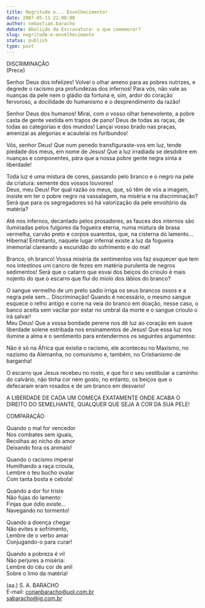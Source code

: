 ```yaml
---
title: Negritude e... Envelhecimento! 
date: 2007-05-11 21:00:00
author: sebastiao.baracho
debate: Abolição da Escravatura: o que comemorar?
slug: negritude-e-envelhecimento
status: publish 
type: post
---
```


  
DISCRIMINAÇÃO  
(Prece)  
  
Senhor Deus dos infelizes! Volvei o olhar ameno para as pobres nutrizes, e degrede o racismo pra profundezas dos infernos! Para vós, não vale as nuanças da pele nem o gládio da fortuna e, sim, ardor do coração fervoroso, a docilidade do humanismo e o desprendimento da razão!  
  
Senhor Deus dos humanos! Mirai, com o vosso olhar benevolente, a pobre casta de gente vestida em trapos de pano! Deus de todas as raças, de todas as categorias e dos mundos! Lançai vosso brado nas praças, amenizai as alegorias e acautelai os furibundos!  
  
Vós, senhor Deus! Que num penedo transfiguraste-vos em luz, tende piedade dos meus, em nome de Jesus! Que a luz irradiada se desdobre em nuanças e componentes, pára que a nossa pobre gente negra sinta a liberdade!  
  
Toda luz é uma mistura de cores, passando pelo branco e o negro na pele da criatura: semente dos vossos louvores!  
Deus, meu Deus! Por qual razão os meus, que, só têm de vós a imagem, insiste em ter o pobre negro na vassalagem, na miséria e na discriminação? Será que para os segregadores só há valorização da pele envoltório da matéria?  
  
Até nos infernos, decantado pelos prosadores, as fauces dos internos são iluminadas pelos fulgores da fogueira eterna, numa mistura de brasa vermelha, carvão preto e corpos suarentos, que, na cisterna do lamento... Hiberna! Entretanto, naquele lugar infernal existe a luz da fogueira imemorial clareando a escuridão do sofrimento e do mal!  
  
Branco, oh branco! Vossa miséria de sentimentos vos faz esquecer que tem nos intestinos um cancro de fezes em matéria purulenta de negros sedimentos! Será que o catarro que esvai dos beiços do crioulo é mais nojento do que o escarro que flui do miolo dos lábios do branco?  
  
O sangue vermelho de um preto sadio irriga os seus brancos ossos e a negra pele sem... Discriminação! Quando é necessário, o mesmo sangue esquece o relho antigo e corre na veia do branco em doação, nesse caso, o banco aceita sem vacilar por estar no umbral da morte e o sangue crioulo o irá salvar!  
Meu Deus! Que a vossa bondade perene nos dê luz ao coração em suave liberdade solene estribada nos ensinamentos de Jesus! Que essa luz nos ilumine a alma e o sentimento para entendermos os seguintes argumentos:  
  
Não é só na África que existia o racismo, ele aconteceu no Maxismo, no nazismo da Alemanha, no comunismo e, também, no Cristianismo de barganha!   
  
O escarro que Jesus recebeu no rosto, e que foi o seu vestibular a caminho do calvário, não tinha cor nem gosto, no entanto, os beiços que o defecaram eram rosados e de um branco em desvario!   
  
A LIBERDADE DE CADA UM COMEÇA EXATAMENTE ONDE ACABA O DIREITO DO SEMELHANTE, QUALQUER QUE SEJA A COR DA SUA PELE!   
  
COMPARAÇÃO  
  
Quando o mal for vencedor  
Nos combates sem iguais,  
Recolhas ao nicho do amor  
Deixando fora os animais!  
  
Quando o racismo imperar  
Humilhando a raça crioula,  
Lembre o teu bucho ovalar  
Com tanta bosta e cebola!  
  
Quando a dor for triste  
Não fujas do lamento:  
Finjas que ódio existe...  
Navegando no tormento!  
  
Quando a doença chegar  
Não evites e sofrimento,  
Lembre de o verbo amar  
Conjugando-o para curar!  
  
Quando a pobreza é vil  
Não perjures a miséria:  
Lembre do céu cor de anil  
Sobre o limo da matéria!  
  
(aa.) S. A. BARACHO  
E-mail: conanbaracho@uol.com.br   
sabaracho@ig.com.br
